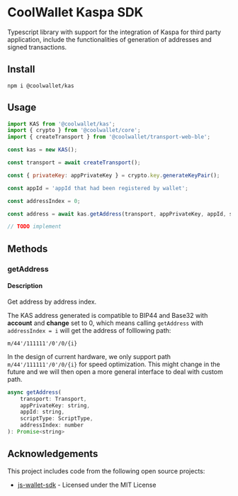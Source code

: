 # CoolWallet Kaspa SDK

Typescript library with support for the integration of Kaspa for third party application, include the functionalities of generation of addresses and signed transactions. 

## Install

```shell
npm i @coolwallet/kas
```

## Usage

```javascript
import KAS from '@coolwallet/kas';
import { crypto } from '@coolwallet/core';
import { createTransport } from '@coolwallet/transport-web-ble';

const kas = new KAS();

const transport = await createTransport();

const { privateKey: appPrivateKey } = crypto.key.generateKeyPair();

const appId = 'appId that had been registered by wallet';

const addressIndex = 0;

const address = await kas.getAddress(transport, appPrivateKey, appId, scriptType, 0);

// TODO implement
```

## Methods

### getAddress

#### Description

Get address by address index.

The KAS address generated is compatible to BIP44 and Base32 with **account** and **change** set to 0, which means calling `getAddress` with `addressIndex = i` will get the address of folllowing path:

```none
m/44'/111111'/0'/0/{i}
```

In the design of current hardware, we only support path `m/44'/111111'/0'/0/{i}` for speed optimization. This might change in the future and we will then open a more general interface to deal with custom path.

```javascript
async getAddress(
    transport: Transport, 
    appPrivateKey: string, 
    appId: string, 
    scriptType: ScriptType, 
    addressIndex: number
): Promise<string> 
```

## Acknowledgements

This project includes code from the following open source projects:

- [js-wallet-sdk](https://github.com/okx/js-wallet-sdk) - Licensed under the MIT License